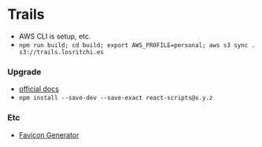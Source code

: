 # Trails

- AWS CLI is setup, etc.
- `npm run build; cd build; export AWS_PROFILE=personal; aws s3 sync . s3://trails.losritchi.es`

### Upgrade

- [official docs](https://github.com/facebookincubator/create-react-app/blob/master/packages/react-scripts/template/README.md#updating-to-new-releases)
- `npm install --save-dev --save-exact react-scripts@x.y.z`

### Etc

- [Favicon Generator](https://favicon.io/favicon-generator/)